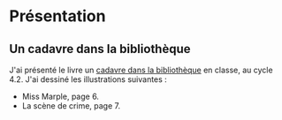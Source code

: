 # Présentation

## Un cadavre dans la bibliothèque

J'ai présenté le livre un [cadavre dans la bibliothèque](https://github.com/maeliecoavoux/travaux-pratiques/blob/main/4.2/Pr%C3%A9sentation-livre.pdf) en classe, au cycle 4.2.
J'ai dessiné les illustrations suivantes :
* Miss Marple, page 6.
* La scène de crime, page 7.

